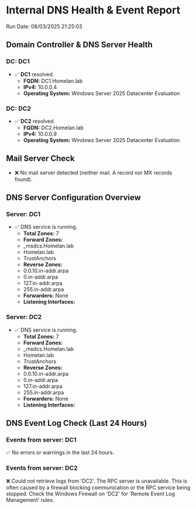 # Internal DNS Health & Event Report

Run Date: 08/03/2025 21:25:03

## Domain Controller & DNS Server Health
### DC: DC1
* ✅ **DC1** resolved.
    - **FQDN:** DC1.Homelan.lab
    - **IPv4:** 10.0.0.4
    - **Operating System:** Windows Server 2025 Datacenter Evaluation
### DC: DC2
* ✅ **DC2** resolved.
    - **FQDN:** DC2.Homelan.lab
    - **IPv4:** 10.0.0.9
    - **Operating System:** Windows Server 2025 Datacenter Evaluation

## Mail Server Check
* ❌ No mail server detected (neither mail. A record nor MX records found).

## DNS Server Configuration Overview
### Server: DC1
* ✅ DNS service is running.
    - **Total Zones:** 7
    - **Forward Zones:**
    - _msdcs.Homelan.lab
    - Homelan.lab
    - TrustAnchors
    - **Reverse Zones:**
    - 0.0.10.in-addr.arpa
    - 0.in-addr.arpa
    - 127.in-addr.arpa
    - 255.in-addr.arpa
    - **Forwarders:** None
    - **Listening Interfaces:** 

### Server: DC2
* ✅ DNS service is running.
    - **Total Zones:** 7
    - **Forward Zones:**
    - _msdcs.Homelan.lab
    - Homelan.lab
    - TrustAnchors
    - **Reverse Zones:**
    - 0.0.10.in-addr.arpa
    - 0.in-addr.arpa
    - 127.in-addr.arpa
    - 255.in-addr.arpa
    - **Forwarders:** None
    - **Listening Interfaces:** 


## DNS Event Log Check (Last 24 Hours)
### Events from server: DC1
✅ No errors or warnings in the last 24 hours.
### Events from server: DC2
❌ Could not retrieve logs from 'DC2'. The RPC server is unavailable. This is often caused by a firewall blocking communication or the RPC service being stopped. Check the Windows Firewall on 'DC2' for 'Remote Event Log Management' rules.

